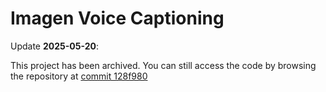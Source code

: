 # Imagen Voice Captioning

Update **2025-05-20**:

This project has been archived. You can still access the code by browsing the
repository at
[commit 128f980](https://github.com/GoogleCloudPlatform/cloud-solutions/tree/128f980a7aa3dfde25d6b09c2fa0503418aae7be/projects/imagen-voice-captioning)
